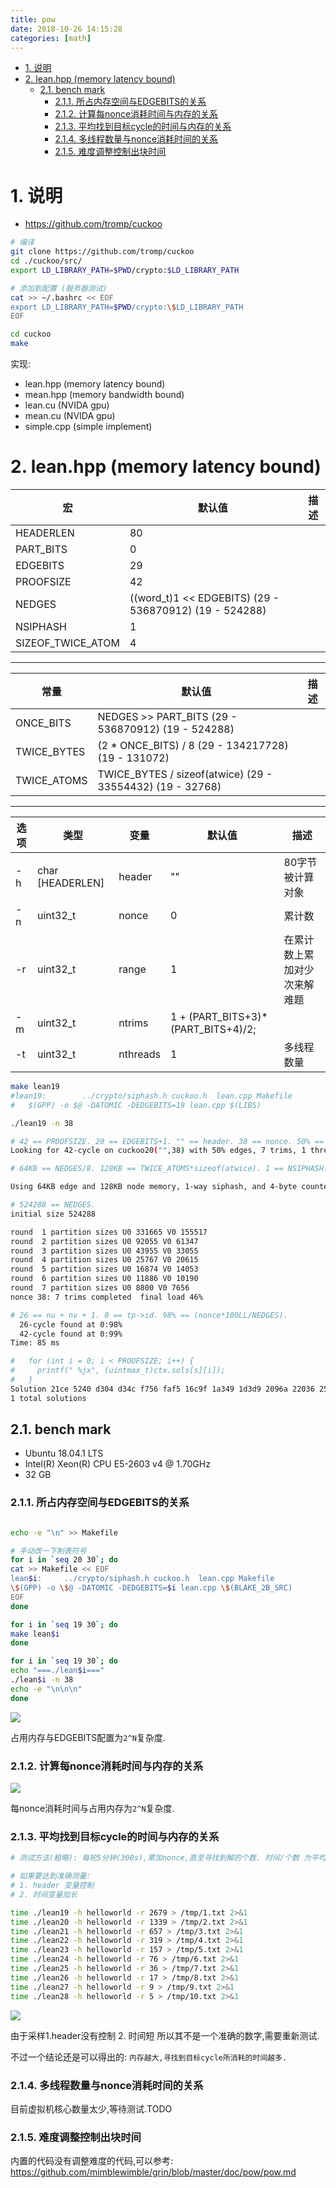 ```yaml
---
title: pow
date: 2018-10-26 14:15:28
categories: [math]
---
```


<!-- TOC -->

- [1. 说明](#1-说明)
- [2. lean.hpp (memory latency bound)](#2-leanhpp-memory-latency-bound)
    - [2.1. bench mark](#21-bench-mark)
        - [2.1.1. 所占内存空间与EDGEBITS的关系](#211-所占内存空间与edgebits的关系)
        - [2.1.2. 计算每nonce消耗时间与内存的关系](#212-计算每nonce消耗时间与内存的关系)
        - [2.1.3. 平均找到目标cycle的时间与内存的关系](#213-平均找到目标cycle的时间与内存的关系)
        - [2.1.4. 多线程数量与nonce消耗时间的关系](#214-多线程数量与nonce消耗时间的关系)
        - [2.1.5. 难度调整控制出块时间](#215-难度调整控制出块时间)

<!-- /TOC -->

<a id="markdown-1-说明" name="1-说明"></a>
# 1. 说明

* https://github.com/tromp/cuckoo

```bash
# 编译
git clone https://github.com/tromp/cuckoo
cd ./cuckoo/src/
export LD_LIBRARY_PATH=$PWD/crypto:$LD_LIBRARY_PATH

# 添加到配置 (服务器测试)
cat >> ~/.bashrc << EOF
export LD_LIBRARY_PATH=$PWD/crypto:\$LD_LIBRARY_PATH
EOF

cd cuckoo
make
```

实现:
* lean.hpp (memory latency bound)
* mean.hpp (memory bandwidth bound)
* lean.cu (NVIDA gpu)
* mean.cu (NVIDA gpu)
* simple.cpp (simple implement)

<a id="markdown-2-leanhpp-memory-latency-bound" name="2-leanhpp-memory-latency-bound"></a>
# 2. lean.hpp (memory latency bound)

宏|默认值|描述
-|-|-
HEADERLEN|80|
PART_BITS|0|
EDGEBITS|29|
PROOFSIZE|42|
NEDGES|((word_t)1 << EDGEBITS) (29 - 536870912) (19 - 524288)|
NSIPHASH|1|
SIZEOF_TWICE_ATOM|4|

---

常量|默认值|描述
-|-|-
ONCE_BITS|NEDGES >> PART_BITS (29 - 536870912) (19 - 524288)|
TWICE_BYTES|(2 * ONCE_BITS) / 8 (29 - 134217728) (19 - 131072)|
TWICE_ATOMS|TWICE_BYTES / sizeof(atwice) (29 - 33554432) (19 - 32768)

---

选项|类型|变量|默认值|描述
-|-|-|-|-
-h|char [HEADERLEN]|header|""|80字节被计算对象
-n|uint32_t|nonce|0|累计数
-r|uint32_t|range|1|在累计数上累加对少次来解难题
-m|uint32_t|ntrims|1 + (PART_BITS+3)*(PART_BITS+4)/2;|
-t|uint32_t|nthreads|1|多线程数量


```bash
make lean19
#lean19:		../crypto/siphash.h cuckoo.h  lean.cpp Makefile
#   $(GPP) -o $@ -DATOMIC -DEDGEBITS=19 lean.cpp $(LIBS)

./lean19 -n 38

# 42 == PROOFSIZE. 20 == EDGEBITS+1. "" == header. 38 == nonce. 50% == 写死. 7 == ntrims. 1 == nthreads.
Looking for 42-cycle on cuckoo20("",38) with 50% edges, 7 trims, 1 threads

# 64KB == NEDGES/8. 128KB == TWICE_ATOMS*sizeof(atwice). 1 == NSIPHASH. 4 == SIZEOF_TWICE_ATOM.

Using 64KB edge and 128KB node memory, 1-way siphash, and 4-byte counters

# 524288 == NEDGES.
initial size 524288

round  1 partition sizes U0 331665 V0 155517
round  2 partition sizes U0 92055 V0 61347
round  3 partition sizes U0 43955 V0 33055
round  4 partition sizes U0 25767 V0 20615
round  5 partition sizes U0 16874 V0 14053
round  6 partition sizes U0 11886 V0 10190
round  7 partition sizes U0 8800 V0 7656
nonce 38: 7 trims completed  final load 46%

# 26 == nu + nv + 1. 0 == tp->id. 98% == (nonce*100LL/NEDGES).
  26-cycle found at 0:98%
  42-cycle found at 0:99%
Time: 85 ms

#   for (int i = 0; i < PROOFSIZE; i++) {
#     printf(" %jx", (uintmax_t)ctx.sols[s][i]);
#   }
Solution 21ce 5240 d304 d34c f756 faf5 16c9f 1a349 1d3d9 2096a 22036 2589b 2e2ed 2eb40 2fb3c 376fd 37740 393c0 3ad29 3cf04 3f365 41fe2 43a29 454eb 4cf13 4d12c 535ed 57d03 60e81 68fd1 6902f 69408 6c2f1 728c8 73e0e 76589 7a037 7adcb 7c4b8 7d746 7eae0 7fe67
1 total solutions

```

<a id="markdown-21-bench-mark" name="21-bench-mark"></a>
## 2.1. bench mark

* Ubuntu 18.04.1 LTS
* Intel(R) Xeon(R) CPU E5-2603 v4 @ 1.70GHz
* 32 GB

<a id="markdown-211-所占内存空间与edgebits的关系" name="211-所占内存空间与edgebits的关系"></a>
### 2.1.1. 所占内存空间与EDGEBITS的关系

```bash

echo -e "\n" >> Makefile

# 手动改一下制表符号
for i in `seq 20 30`; do  
cat >> Makefile << EOF  
lean$i:		../crypto/siphash.h cuckoo.h  lean.cpp Makefile 
\$(GPP) -o \$@ -DATOMIC -DEDGEBITS=$i lean.cpp \$(BLAKE_2B_SRC)
EOF
done

for i in `seq 19 30`; do  
make lean$i
done

for i in `seq 19 30`; do  
echo "===./lean$i==="
./lean$i -n 38
echo -e "\n\n\n"
done

```

![](./pic/1.png)

占用内存与EDGEBITS配置为`2^N`复杂度.

<a id="markdown-212-计算每nonce消耗时间与内存的关系" name="212-计算每nonce消耗时间与内存的关系"></a>
### 2.1.2. 计算每nonce消耗时间与内存的关系


![](./pic/2.png)

每nonce消耗时间与占用内存为`2^N`复杂度.

<a id="markdown-213-平均找到目标cycle的时间与内存的关系" name="213-平均找到目标cycle的时间与内存的关系"></a>
### 2.1.3. 平均找到目标cycle的时间与内存的关系

```bash
# 测试方法(粗略): 每轮5分钟(300s),累加nonce,直至寻找到解的个数. 时间/个数 为平均求解时间

# 如果要达到准确测量:
# 1. header 变量控制
# 2. 时间变量加长 

time ./lean19 -h helloworld -r 2679 > /tmp/1.txt 2>&1
time ./lean20 -h helloworld -r 1339 > /tmp/2.txt 2>&1
time ./lean21 -h helloworld -r 657 > /tmp/3.txt 2>&1
time ./lean22 -h helloworld -r 319 > /tmp/4.txt 2>&1
time ./lean23 -h helloworld -r 157 > /tmp/5.txt 2>&1
time ./lean24 -h helloworld -r 76 > /tmp/6.txt 2>&1
time ./lean25 -h helloworld -r 36 > /tmp/7.txt 2>&1
time ./lean26 -h helloworld -r 17 > /tmp/8.txt 2>&1
time ./lean27 -h helloworld -r 9 > /tmp/9.txt 2>&1
time ./lean28 -h helloworld -r 5 > /tmp/10.txt 2>&1
```

![](./pic/3.png)



由于采样1.header没有控制 2. 时间短 所以其不是一个准确的数字,需要重新测试.

不过一个结论还是可以得出的: `内存越大,寻找到目标cycle所消耗的时间越多.`

<a id="markdown-214-多线程数量与nonce消耗时间的关系" name="214-多线程数量与nonce消耗时间的关系"></a>
### 2.1.4. 多线程数量与nonce消耗时间的关系

目前虚拟机核心数量太少,等待测试.TODO

<a id="markdown-215-难度调整控制出块时间" name="215-难度调整控制出块时间"></a>
### 2.1.5. 难度调整控制出块时间

内置的代码没有调整难度的代码,可以参考: https://github.com/mimblewimble/grin/blob/master/doc/pow/pow.md
